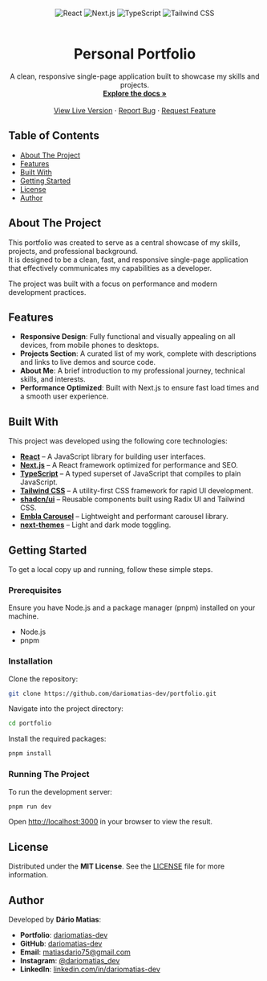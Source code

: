 <br>
<div align="center">
  <img src="https://img.shields.io/badge/React-20232A?style=for-the-badge&logo=react&logoColor=61DAFB" alt="React">
  <img src="https://img.shields.io/badge/Next-black?style=for-the-badge&logo=next.js&logoColor=white" alt="Next.js">
  <img src="https://img.shields.io/badge/TypeScript-007ACC?style=for-the-badge&logo=typescript&logoColor=white" alt="TypeScript">
  <img src="https://img.shields.io/badge/Tailwind_CSS-38B2AC?style=for-the-badge&logo=tailwind-css&logoColor=white" alt="Tailwind CSS">
</div>
<br>

<h1 align="center">Personal Portfolio</h1>

<p align="center">
  A clean, responsive single-page application built to showcase my skills and projects.
  <br>
  <a href="#about-the-project"><strong>Explore the docs »</strong></a>
  <br>
  <br>
  <a href="https://dariomatias-dev.com">View Live Version</a> · 
  <a href="https://github.com/dariomatias-dev/portfolio/issues">Report Bug</a> · 
  <a href="https://github.com/dariomatias-dev/portfolio/issues">Request Feature</a>
</p>

## Table of Contents

- [About The Project](#about-the-project)
- [Features](#features)
- [Built With](#built-with)
- [Getting Started](#getting-started)
- [License](#license)
- [Author](#author)

## About The Project

This portfolio was created to serve as a central showcase of my skills, projects, and professional background.  
It is designed to be a clean, fast, and responsive single-page application that effectively communicates my capabilities as a developer.

The project was built with a focus on performance and modern development practices.

## Features

- **Responsive Design**: Fully functional and visually appealing on all devices, from mobile phones to desktops.
- **Projects Section**: A curated list of my work, complete with descriptions and links to live demos and source code.
- **About Me**: A brief introduction to my professional journey, technical skills, and interests.
- **Performance Optimized**: Built with Next.js to ensure fast load times and a smooth user experience.

## Built With

This project was developed using the following core technologies:

- **[React](https://reactjs.org/)** – A JavaScript library for building user interfaces.
- **[Next.js](https://nextjs.org/)** – A React framework optimized for performance and SEO.
- **[TypeScript](https://www.typescriptlang.org/)** – A typed superset of JavaScript that compiles to plain JavaScript.
- **[Tailwind CSS](https://tailwindcss.com/)** – A utility-first CSS framework for rapid UI development.
- **[shadcn/ui](https://ui.shadcn.com/)** – Reusable components built using Radix UI and Tailwind CSS.
- **[Embla Carousel](https://www.embla-carousel.com/)** – Lightweight and performant carousel library.
- **[next-themes](https://github.com/pacocoursey/next-themes)** – Light and dark mode toggling.

## Getting Started

To get a local copy up and running, follow these simple steps.

### Prerequisites

Ensure you have Node.js and a package manager (pnpm) installed on your machine.

- Node.js
- pnpm

### Installation

Clone the repository:

```bash
git clone https://github.com/dariomatias-dev/portfolio.git
```

Navigate into the project directory:

```bash
cd portfolio
```

Install the required packages:

```bash
pnpm install
```

### Running The Project

To run the development server:

```bash
pnpm run dev
```

Open [http://localhost:3000](http://localhost:3000) in your browser to view the result.

## License

Distributed under the **MIT License**. See the [LICENSE](LICENSE) file for more information.

## Author

Developed by **Dário Matias**:

- **Portfolio**: [dariomatias-dev](https://dariomatias-dev.com)
- **GitHub**: [dariomatias-dev](https://github.com/dariomatias-dev)
- **Email**: [matiasdario75@gmail.com](mailto:matiasdario75@gmail.com)
- **Instagram**: [@dariomatias_dev](https://instagram.com/dariomatias_dev)
- **LinkedIn**: [linkedin.com/in/dariomatias-dev](https://linkedin.com/in/dariomatias-dev)
